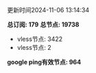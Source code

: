 更新时间2024-11-06 13:14:34

**总订阅: 179**
**总节点: 19738**
- vless节点: 3422
- vless节点: 2

**google ping有效节点: 964**
